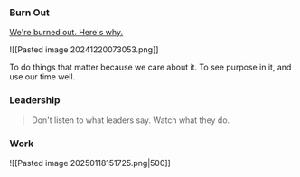 ### Burn Out

[We're burned out. Here's why.](https://www.youtube.com/watch?v=8ZU8nTC7zXs)

![[Pasted image 20241220073053.png]]

To do things that matter because we care about it. To see purpose in it, and use our time well.

### Leadership

> Don't listen to what leaders say. Watch what they do.

### Work

![[Pasted image 20250118151725.png|500]]